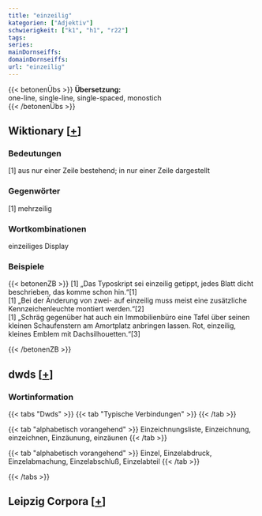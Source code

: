 ```yaml
---
title: "einzeilig"
kategorien: ["Adjektiv"]
schwierigkeit: ["k1", "h1", "r22"]
tags:
series:
mainDornseiffs:
domainDornseiffs:
url: "einzeilig"
---
```


{{< betonenÜbs >}}
**Übersetzung:**  
one-line, single-line, single-spaced, monostich  
{{< /betonenÜbs >}}

## Wiktionary [[+](https://de.wiktionary.org/wiki/einzeilig)]

### Bedeutungen
[1] aus nur einer Zeile bestehend; in nur einer Zeile dargestellt  

### Gegenwörter
[1] mehrzeilig  

### Wortkombinationen
einzeiliges Display  

### Beispiele
{{< betonenZB >}}
[1] „Das Typoskript sei einzeilig getippt, jedes Blatt dicht beschrieben, das komme schon hin.“[1]  
[1] „Bei der Änderung von zwei- auf einzeilig muss meist eine zusätzliche Kennzeichenleuchte montiert werden.“[2]  
[1] „Schräg gegenüber hat auch ein Immobilienbüro eine Tafel über seinen kleinen Schaufenstern am Amortplatz anbringen lassen. Rot, einzeilig, kleines Emblem mit Dachsilhouetten.“[3]  

{{< /betonenZB >}}


## dwds [[+](https://www.dwds.de/wb/einzeilig)]

### Wortinformation
{{< tabs "Dwds" >}}
{{< tab "Typische Verbindungen" >}}
{{< /tab >}}

{{< tab "alphabetisch vorangehend" >}}
Einzeichnungsliste, Einzeichnung, einzeichnen, Einzäunung, einzäunen
{{< /tab >}}

{{< tab "alphabetisch vorangehend" >}}
Einzel, Einzelabdruck, Einzelabmachung, Einzelabschluß, Einzelabteil
{{< /tab >}}

{{< /tabs >}}

## Leipzig Corpora [[+](https://corpora.uni-leipzig.de/en/res?word=einzeilig&corpusId=deu_newscrawl-public_2018)]

